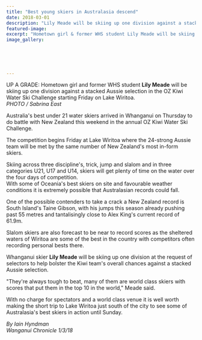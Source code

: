 ```yaml
---
title: "Best young skiers in Australasia descend"
date: 2018-03-01
description: "Lily Meade will be skiing up one division against a stacked Aussie selection in the OZ Kiwi Water Ski Challenge..."
featured-image: 
excerpt: "Hometown girl & former WHS student Lily Meade will be skiing up one division against a stacked Aussie selection in the OZ Kiwi Water Ski Challenge."
image_gallery:
	
	
	
	
	
---
```


<p><span>UP A GRADE: Hometown girl and former WHS student <strong>Lily Meade</strong> will be skiing up one division against a stacked Aussie selection in the OZ Kiwi Water Ski Challenge starting Friday on Lake Wiritoa. <br /><em>PHOTO / Sabrina East</em></span></p>
<p class="element element-paragraph">Australia's best under 21 water skiers arrived in Whanganui on Thursday to do battle with New Zealand this weekend in the annual OZ Kiwi Water Ski Challenge.</p>
<p class="element element-paragraph">The competition begins Friday at Lake Wiritoa where the 24-strong Aussie team will be met by the same number of New Zealand's most in-form skiers.</p>
<p class="element element-paragraph">Skiing across three discipline's, trick, jump and slalom and in three categories U21, U17 and U14, skiers will get plenty of time on the water over the four days of competition.<br />With some of Oceania's best skiers on site and favourable weather conditions it is extremely possible that Australasian records could fall.</p>
<p class="element element-paragraph">One of the possible contenders to take a crack a New Zealand record is South Island's Taine Gibson, with his jumps this season already pushing past 55 metres and tantalisingly close to Alex King's current record of 61.9m.</p>
<p class="element element-paragraph">Slalom skiers are also forecast to be near to record scores as the sheltered waters of Wiritoa are some of the best in the country with competitors often recording personal bests there.</p>
<p class="element element-paragraph">Whanganui skier <strong>Lily Meade</strong> will be skiing up one division at the request of selectors to help bolster the Kiwi team's overall chances against a stacked Aussie selection.</p>
<p class="element element-paragraph">"They're always tough to beat, many of them are world class skiers with scores that put them in the top 10 in the world," Meade said.</p>
<p class="element element-paragraph">With no charge for spectators and a world class venue it is well worth making the short trip to Lake Wiritoa just south of the city to see some of Australasia's best skiers in action until Sunday.</p>
<p><em>By Iain Hyndman<br />Wanganui Chronicle 1/3/18</em></p>

